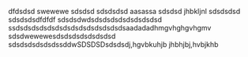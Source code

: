 dfdsdsd
swewewe
sdsdsd
sdsdsdsd
aasassa
sdsdsd
jhbkljnl
sdsdsdsd
sdsdsdsdfdfdf
sdsdsdwdsdsdsdsdsdsdsdsdsd
ssdsdsdsdsdsdsdsdsdsdsdsdsdsdsaadadadhmgvhghgvhgmv
sdsdwewewesdsdsdsdsdsdsdsd
sdsdsdsdsdsdssddwSDSDSDsdsdsdj,hgvbkuhjb
jhbhjbj,hvbjkhb
